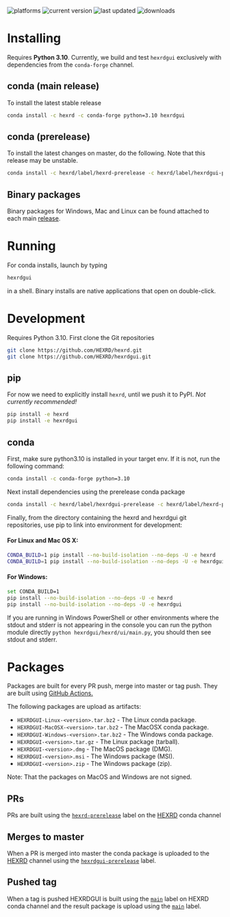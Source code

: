 ![platforms](https://anaconda.org/hexrd/hexrdgui/badges/platforms.svg) ![current version](https://anaconda.org/hexrd/hexrdgui/badges/version.svg) ![last updated](https://anaconda.org/hexrd/hexrdgui/badges/latest_release_relative_date.svg) ![downloads](https://anaconda.org/hexrd/hexrdgui/badges/downloads.svg)
# Installing

Requires **Python 3.10**.  Currently, we build and test `hexrdgui` exclusively with dependencies from the `conda-forge` channel.

## conda (main release)

To install the latest stable release

```bash
conda install -c hexrd -c conda-forge python=3.10 hexrdgui
```

## conda (prerelease)
To install the latest changes on master, do the following.  Note that this release may be unstable.

```bash
conda install -c hexrd/label/hexrd-prerelease -c hexrd/label/hexrdgui-prerelease -c conda-forge python=3.10 hexrdgui
```

## Binary packages

Binary packages for Windows, Mac and Linux can be found attached to each main [release](https://github.com/HEXRD/hexrdgui/releases).

# Running

For conda installs, launch by typing
```bash
hexrdgui
```
in a shell.  Binary installs are native applications that open on double-click.

# Development

Requires Python 3.10.  First clone the Git repositories

```bash
git clone https://github.com/HEXRD/hexrd.git
git clone https://github.com/HEXRD/hexrdgui.git
```

## pip

For now we need to explicitly install `hexrd`, until we push it to PyPI.  *Not currently recommended!*
```bash
pip install -e hexrd
pip install -e hexrdgui
```

## conda

First, make sure python3.10 is installed in your target env.  If it is not, run the following command:
```bash
conda install -c conda-forge python=3.10
```

Next install dependencies using the prerelease conda package
```bash
conda install -c hexrd/label/hexrdgui-prerelease -c hexrd/label/hexrd-prerelease -c conda-forge hexrdgui
```

Finally, from the directory containing the hexrd and hexrdgui git repositories, use pip to link into environment for development:

#### For Linux and Mac OS X:
```bash
CONDA_BUILD=1 pip install --no-build-isolation --no-deps -U -e hexrd
CONDA_BUILD=1 pip install --no-build-isolation --no-deps -U -e hexrdgui
```

#### For Windows:
```bash
set CONDA_BUILD=1
pip install --no-build-isolation --no-deps -U -e hexrd
pip install --no-build-isolation --no-deps -U -e hexrdgui
```

If you are running in Windows PowerShell or other environments where the stdout
and stderr is not appearing in the console you can run the python module directly
`python hexrdgui/hexrd/ui/main.py`, you should then see stdout and stderr.

# Packages

Packages are built for every PR push, merge into master or tag push. They are built using [GitHub Actions.](https://github.com/features/actions)

The following packages are upload as artifacts:

- `HEXRDGUI-Linux-<version>.tar.bz2` - The Linux conda package.
- `HEXRDGUI-MacOSX-<version>.tar.bz2` - The MacOSX conda package.
- `HEXRDGUI-Windows-<version>.tar.bz2` - The Windows conda package.
- `HEXRDGUI-<version>.tar.gz` - The Linux package (tarball).
- `HEXRDGUI-<version>.dmg` - The MacOS package (DMG).
- `HEXRDGUI-<version>.msi` - The Windows package (MSI).
- `HEXRDGUI-<version>.zip` - The Windows package (zip).

Note: That the packages on MacOS and Windows are not signed.

## PRs

PRs are built using the [`hexrd-prerelease`](https://anaconda.org/hexrd/repo/files?type=any&label=hexrd-prerelease) label on the [HEXRD](https://anaconda.org/hexrd) conda channel

## Merges to master

When a PR is merged into master the conda package is uploaded to the [HEXRD](https://anaconda.org/hexrd) channel using the [`hexrdgui-prerelease`](https://anaconda.org/hexrd/repo/files?type=any&label=hexrdgui-prerelease) label.

## Pushed tag

When a tag is pushed HEXRDGUI is built using the [`main`](https://anaconda.org/hexrd/repo/files?type=any&label=main) label on HEXRD conda channel and the result package is upload using the [`main`](https://anaconda.org/hexrd/repo/files?type=any&label=main) label.
